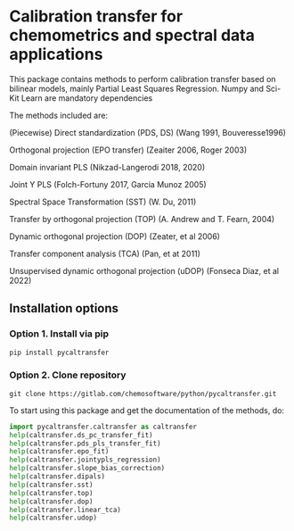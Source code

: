 # Calibration transfer for chemometrics and spectral data applications

This package contains methods to perform calibration transfer based on bilinear models, mainly Partial Least Squares Regression.
Numpy and Sci-Kit Learn are mandatory dependencies

The methods included are:

(Piecewise) Direct standardization (PDS, DS) (Wang 1991, Bouveresse1996)

Orthogonal projection (EPO transfer) (Zeaiter 2006, Roger 2003)

Domain invariant PLS (Nikzad-Langerodi 2018, 2020)

Joint Y PLS (Folch-Fortuny 2017, Garcia Munoz 2005)

Spectral Space Transformation (SST) (W. Du, 2011)

Transfer by orthogonal projection (TOP) (A. Andrew and T. Fearn, 2004)

Dynamic orthogonal projection (DOP) (Zeater, et al 2006)

Transfer component analysis (TCA) (Pan, et at 2011)

Unsupervised dynamic orthogonal projection (uDOP) (Fonseca Diaz, et al 2022)


## Installation options

### Option 1. Install via pip

```python
pip install pycaltransfer
```

### Option 2. Clone repository

```git
git clone https://gitlab.com/chemosoftware/python/pycaltransfer.git
```

To start using this package and get the documentation of the methods, do:

```python
import pycaltransfer.caltransfer as caltransfer
help(caltransfer.ds_pc_transfer_fit)
help(caltransfer.pds_pls_transfer_fit)
help(caltransfer.epo_fit)
help(caltransfer.jointypls_regression)
help(caltransfer.slope_bias_correction)
help(caltransfer.dipals)
help(caltransfer.sst)
help(caltransfer.top)
help(caltransfer.dop)
help(caltransfer.linear_tca)
help(caltransfer.udop)
```
